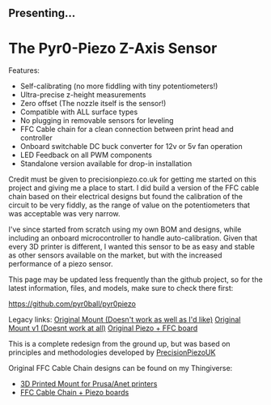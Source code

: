 Presenting...
--------------------------------

The Pyr0-Piezo Z-Axis Sensor
===================

Features:
 - Self-calibrating (no more fiddling with tiny potentiometers!)
 - Ultra-precise z-height measurements
 - Zero offset (The nozzle itself is the sensor!)
 - Compatible with ALL surface types
 - No plugging in removable sensors for leveling
 - FFC Cable chain for a clean connection between print head and controller
 - Onboard switchable DC buck converter for 12v or 5v fan operation
 - LED Feedback on all PWM components
 - Standalone version available for drop-in installation

Credit must be given to precisionpiezo.co.uk for getting me started on this project and giving me a place to start. I did build a version of the FFC cable chain based on their electrical designs but found the calibration of the circuit to be very fiddly, as the range of value on the potentiometers that was acceptable was very narrow.

I've since started from scratch using my own BOM and designs, while including an onboard microcontroller to handle auto-calibration. Given that every 3D printer is different, I wanted this sensor to be as easy and stable as other sensors available on the market, but with the increased performance of a piezo sensor.

This page may be updated less frequently than the github project, so for the latest information, files, and models, make sure to check there first:

https://github.com/pyr0ball/pyr0piezo

Legacy links:
[Original Mount (Doesn't work as well as I'd like)](https://www.thingiverse.com/thing:2712439)
[Original Mount v1 (Doesnt work at all)](https://www.thingiverse.com/thing:2675788)
[Original Piezo + FFC board](https://www.thingiverse.com/thing:2618717)

This is a complete redesign from the ground up, but was based on principles and methodologies developed by [PrecisionPiezoUK](https://precisionpiezo.co.uk/resources-osh)

Original FFC Cable Chain designs can be found on my Thingiverse:
 - [3D Printed Mount for Prusa/Anet printers](https://www.thingiverse.com/thing:2712439)
 - [FFC Cable Chain + Piezo boards](https://www.thingiverse.com/thing:2618717)
